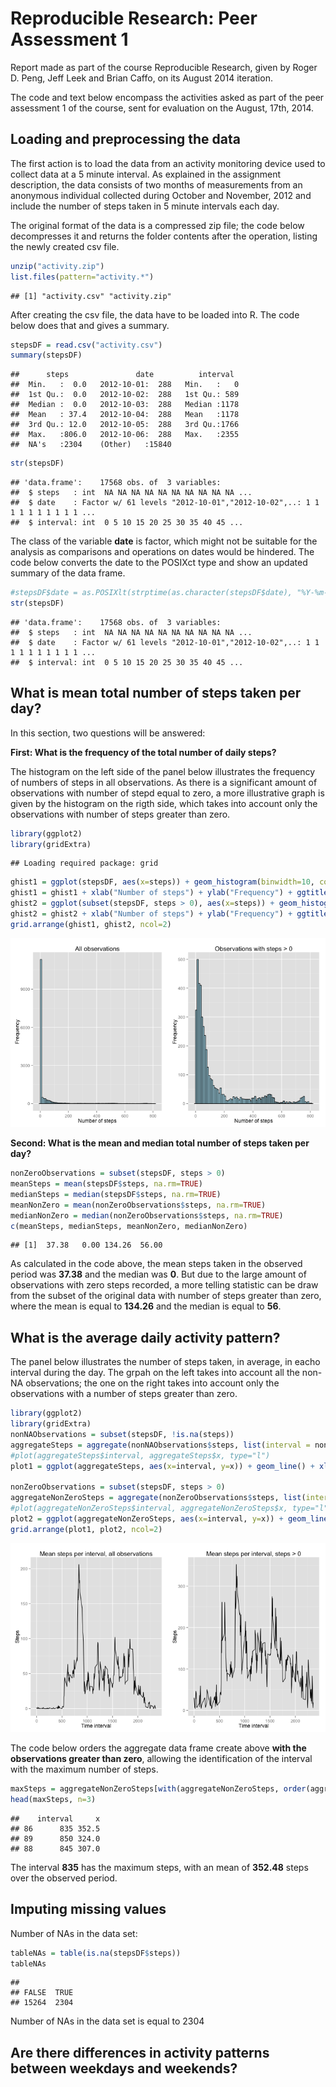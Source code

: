 # Reproducible Research: Peer Assessment 1

Report made as part of the course Reproducible Research, given by Roger D. Peng, Jeff Leek and Brian Caffo, on its August 2014 iteration.

The code and text below encompass the activities asked as part of the peer assessment 1 of the course, sent for evaluation on the August, 17th, 2014.

## Loading and preprocessing the data  
The first action is to load the data from an activity monitoring device used to collect data at a 5 minute interval. As explained in the assignment description, the data consists of two months of measurements from an anonymous individual collected during October and November, 2012 and include the number of steps taken in 5 minute intervals each day.

The original format of the data is a compressed zip file; the code below decompresses it and returns the folder contents after the operation, listing the newly created csv file.


```r
unzip("activity.zip")
list.files(pattern="activity.*")
```

```
## [1] "activity.csv" "activity.zip"
```

After creating the csv file, the data have to be loaded into R. The code below does that and gives a summary.


```r
stepsDF = read.csv("activity.csv")
summary(stepsDF)
```

```
##      steps               date          interval   
##  Min.   :  0.0   2012-10-01:  288   Min.   :   0  
##  1st Qu.:  0.0   2012-10-02:  288   1st Qu.: 589  
##  Median :  0.0   2012-10-03:  288   Median :1178  
##  Mean   : 37.4   2012-10-04:  288   Mean   :1178  
##  3rd Qu.: 12.0   2012-10-05:  288   3rd Qu.:1766  
##  Max.   :806.0   2012-10-06:  288   Max.   :2355  
##  NA's   :2304    (Other)   :15840
```

```r
str(stepsDF)
```

```
## 'data.frame':	17568 obs. of  3 variables:
##  $ steps   : int  NA NA NA NA NA NA NA NA NA NA ...
##  $ date    : Factor w/ 61 levels "2012-10-01","2012-10-02",..: 1 1 1 1 1 1 1 1 1 1 ...
##  $ interval: int  0 5 10 15 20 25 30 35 40 45 ...
```

The class of the variable **date** is factor, which might not be suitable for the analysis as comparisons and operations on dates would be hindered. The code below converts the date to the POSIXct type and show an updated summary of the data frame.


```r
#stepsDF$date = as.POSIXlt(strptime(as.character(stepsDF$date), "%Y-%m-%d"))
str(stepsDF)
```

```
## 'data.frame':	17568 obs. of  3 variables:
##  $ steps   : int  NA NA NA NA NA NA NA NA NA NA ...
##  $ date    : Factor w/ 61 levels "2012-10-01","2012-10-02",..: 1 1 1 1 1 1 1 1 1 1 ...
##  $ interval: int  0 5 10 15 20 25 30 35 40 45 ...
```

## What is mean total number of steps taken per day?

In this section, two questions will be answered:

**First: What is the frequency of the total number of daily steps?**

The histogram on the left side of the panel below illustrates the frequency of numbers of steps in all observations. As there is a significant amount of observations with number of stepd equal to zero, a more illustrative graph is given by the histogram on the rigth side, which takes into account only the observations with number of steps greater than zero.


```r
library(ggplot2)
library(gridExtra)
```

```
## Loading required package: grid
```

```r
ghist1 = ggplot(stepsDF, aes(x=steps)) + geom_histogram(binwidth=10, colour="black", fill="lightblue") 
ghist1 = ghist1 + xlab("Number of steps") + ylab("Frequency") + ggtitle("All observations")
ghist2 = ggplot(subset(stepsDF, steps > 0), aes(x=steps)) + geom_histogram(binwidth=10, colour="black", fill="lightblue")
ghist2 = ghist2 + xlab("Number of steps") + ylab("Frequency") + ggtitle("Observations with steps > 0")
grid.arrange(ghist1, ghist2, ncol=2)
```

![plot of chunk histogram](figure/histogram.png) 


**Second: What is the mean and median total number of steps taken per day?**


```r
nonZeroObservations = subset(stepsDF, steps > 0)
meanSteps = mean(stepsDF$steps, na.rm=TRUE)
medianSteps = median(stepsDF$steps, na.rm=TRUE)
meanNonZero = mean(nonZeroObservations$steps, na.rm=TRUE)
medianNonZero = median(nonZeroObservations$steps, na.rm=TRUE)
c(meanSteps, medianSteps, meanNonZero, medianNonZero)
```

```
## [1]  37.38   0.00 134.26  56.00
```

As calculated in the code above, the mean steps taken in the observed period was **37.38** and the median was **0**. But due to the large amount of observations with zero steps recorded, a more telling statistic can be draw from the subset of the original data with number of steps greater than zero, where the mean is equal to **134.26** and the median is equal to **56**.

## What is the average daily activity pattern?

The panel below illustrates the number of steps taken, in average, in eacho interval during the day. The grpah on the left takes into account all the non-NA observations; the one on the right takes into account only the observations with a number of steps greater than zero.


```r
library(ggplot2)
library(gridExtra)
nonNAObservations = subset(stepsDF, !is.na(steps))
aggregateSteps = aggregate(nonNAObservations$steps, list(interval = nonNAObservations$interval), mean)
#plot(aggregateSteps$interval, aggregateSteps$x, type="l")
plot1 = ggplot(aggregateSteps, aes(x=interval, y=x)) + geom_line() + xlab("Time interval") + ylab("Steps") + ggtitle("Mean steps per interval, all observations")

nonZeroObservations = subset(stepsDF, steps > 0)
aggregateNonZeroSteps = aggregate(nonZeroObservations$steps, list(interval = nonZeroObservations$interval), mean)
#plot(aggregateNonZeroSteps$interval, aggregateNonZeroSteps$x, type="l")
plot2 = ggplot(aggregateNonZeroSteps, aes(x=interval, y=x)) + geom_line() + xlab("Time interval") + ylab("Steps") + ggtitle("Mean steps per interval, steps > 0")
grid.arrange(plot1, plot2, ncol=2)
```

![plot of chunk patterns](figure/patterns.png) 

The code below orders the aggregate data frame create above **with the observations greater than zero**, allowing the identification of the interval with the maximum number of steps.


```r
maxSteps = aggregateNonZeroSteps[with(aggregateNonZeroSteps, order(aggregateNonZeroSteps$x, decreasing=TRUE)),]
head(maxSteps, n=3)
```

```
##    interval     x
## 86      835 352.5
## 89      850 324.0
## 88      845 307.0
```

The interval **835** has the maximum steps, with an mean of **352.48** steps over the observed period.


## Imputing missing values

Number of NAs in the data set:


```r
tableNAs = table(is.na(stepsDF$steps))
tableNAs
```

```
## 
## FALSE  TRUE 
## 15264  2304
```
Number of NAs in the data set is equal to 2304


## Are there differences in activity patterns between weekdays and weekends?
